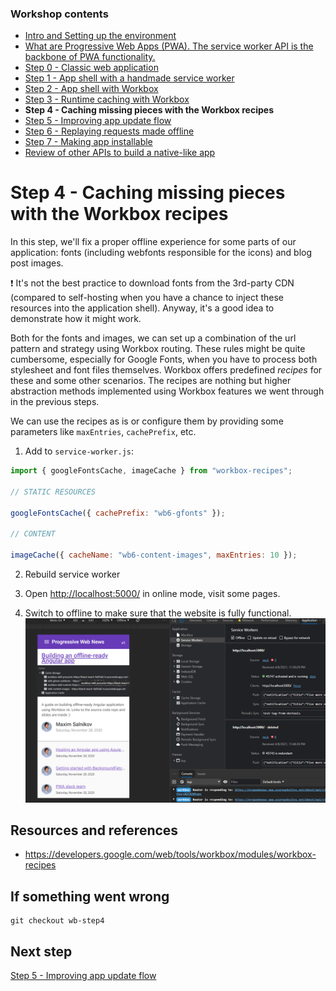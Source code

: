 ### Workshop contents

- [Intro and Setting up the environment](README.md)
- [What are Progressive Web Apps (PWA). The service worker API is the backbone of PWA functionality.](theory.md)
- [Step 0 - Classic web application](practice-step0.md)
- [Step 1 - App shell with a handmade service worker](practice-step1.md)
- [Step 2 - App shell with Workbox](practice-step2.md)
- [Step 3 - Runtime caching with Workbox](practice-step3.md)
- **Step 4 - Caching missing pieces with the Workbox recipes**
- [Step 5 - Improving app update flow](practice-step5.md)
- [Step 6 - Replaying requests made offline](practice-step6.md)
- [Step 7 - Making app installable](practice-step7.md)
- [Review of other APIs to build a native-like app](other-apis.md)

# Step 4 - Caching missing pieces with the Workbox recipes

In this step, we'll fix a proper offline experience for some parts of our application: fonts (including webfonts responsible for the icons) and blog post images.

❗ It's not the best practice to download fonts from the 3rd-party CDN (compared to self-hosting when you have a chance to inject these resources into the application shell). Anyway, it's a good idea to demonstrate how it might work.

Both for the fonts and images, we can set up a combination of the url pattern and strategy using Workbox routing. These rules might be quite cumbersome, especially for Google Fonts, when you have to process both stylesheet and font files themselves. Workbox offers predefined _recipes_ for these and some other scenarios. The recipes are nothing but higher abstraction methods implemented using Workbox features we went through in the previous steps.

We can use the recipes as is or configure them by providing some parameters like `maxEntries`, `cachePrefix`, etc.

1) Add to `service-worker.js`:

```javascript
import { googleFontsCache, imageCache } from "workbox-recipes";

// STATIC RESOURCES

googleFontsCache({ cachePrefix: "wb6-gfonts" });

// CONTENT

imageCache({ cacheName: "wb6-content-images", maxEntries: 10 });
```

2) Rebuild service worker

3) Open <http://localhost:5000/> in online mode, visit some pages.

4) Switch to offline to make sure that the website is fully functional.
![Offline](images/step4-1.png)

## Resources and references

- <https://developers.google.com/web/tools/workbox/modules/workbox-recipes>

## If something went wrong

```console
git checkout wb-step4
```

## Next step

[Step 5 - Improving app update flow](practice-step5.md)
